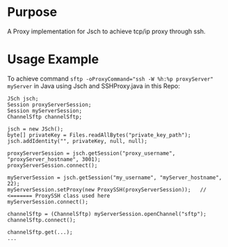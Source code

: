 # Purpose

A Proxy implementation for Jsch to achieve tcp/ip proxy through ssh.

# Usage Example

To achieve command `sftp -oProxyCommand="ssh -W %h:%p proxyServer" myServer` in Java using Jsch and SSHProxy.java in this Repo:

```
JSch jsch;
Session proxyServerSession;
Session myServerSession;
ChannelSftp channelSftp;

jsch = new JSch();
byte[] privateKey = Files.readAllBytes("private_key_path");
jsch.addIdentity("", privateKey, null, null);

proxyServerSession = jsch.getSession("proxy_username", "proxyServer_hostname", 3001);
proxyServerSession.connect();

myServerSession = jsch.getSession("my_username", "myServer_hostname", 22);
myServerSession.setProxy(new ProxySSH(proxyServerSession));   //  <======= ProxySSH class used here
myServerSession.connect();

channelSftp = (ChannelSftp) myServerSession.openChannel("sftp");
channelSftp.connect();

channelSftp.get(...);
...
```